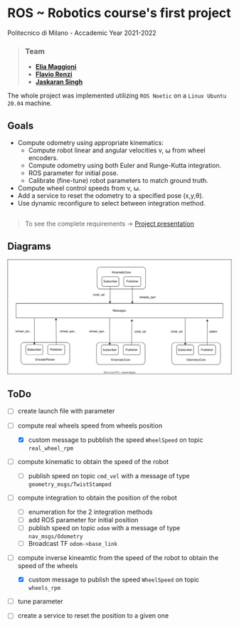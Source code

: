 # ROS ~ Robotics course's first project
Politecnico di Milano - Accademic Year 2021-2022

>### Team
>* [__Elia Maggioni__](https://github.com/Eliaxie)
>* [__Flavio Renzi__](https://github.com/FlavioRenzi)
>* [__Jaskaran Singh__](https://github.com/zJaska)

The whole project was implemented utilizing `ROS Noetic` on a `Linux Ubuntu 20.04` machine.

## Goals
- Compute odometry using appropriate kinematics:
    - Compute robot linear and angular velocities v, ⍵ from wheel encoders.
    - Compute odometry using both Euler and Runge-Kutta integration.
    - ROS parameter for initial pose.
    - Calibrate (fine-tune) robot parameters to match ground truth.
- Compute wheel control speeds from v, ⍵.
- Add a service to reset the odometry to a specified pose (x,y,θ).
- Use dynamic reconfigure to select between integration method.

##
> To see the complete requirements -> [Project presentation](Project1.pdf)


## Diagrams
![BlockDiagram](./BlockDiagram.drawio.svg)

## ToDo
- [ ] create launch file with parameter
- [ ] compute real wheels speed from wheels position
    - [x] custom message to pubblish the speed `WheelSpeed`  on topic `real_wheel_rpm`
- [ ] compute kinematic to obtain the speed of the robot
    - [ ] publish speed on topic `cmd_vel` with a message of type `geometry_msgs/TwistStamped`
- [ ] compute integration to obtain the position of the robot
    - [ ] enumeration for the 2 integration methods
    - [ ] add ROS parameter for initial position
    - [ ] publish speed on topic `odom` with a message of type `nav_msgs/Odometry`
    - [ ] Broadcast TF `odom->base_link`
- [ ] compute inverse kineamtic from the speed of the robot to obtain the speed of the wheels
    - [x] custom message to publish the speed `WheelSpeed` on topic `wheels_rpm` 
- [ ] tune parameter
- [ ] create a service to reset the position to a given one


